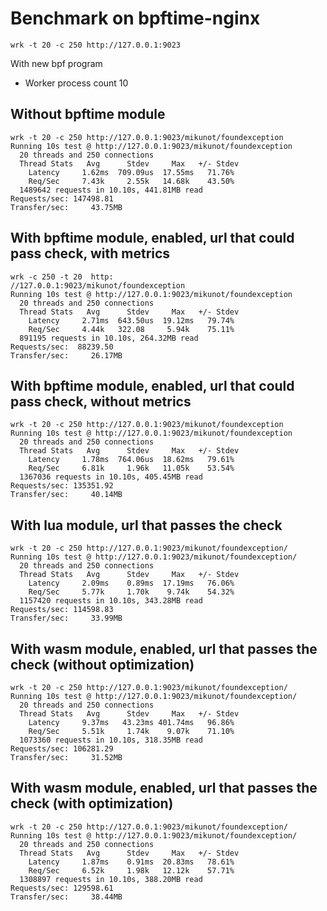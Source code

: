 # Benchmark on bpftime-nginx

```
wrk -t 20 -c 250 http://127.0.0.1:9023
```

With new bpf program

- Worker process count 10
## Without bpftime module

```console
wrk -t 20 -c 250 http://127.0.0.1:9023/mikunot/foundexception
Running 10s test @ http://127.0.0.1:9023/mikunot/foundexception
  20 threads and 250 connections
  Thread Stats   Avg      Stdev     Max   +/- Stdev
    Latency     1.62ms  709.09us  17.55ms   71.76%
    Req/Sec     7.43k     2.55k   14.68k    43.50%
  1489642 requests in 10.10s, 441.81MB read
Requests/sec: 147498.81
Transfer/sec:     43.75MB
```

## With bpftime module, enabled, url that could pass check, with metrics
```console
wrk -c 250 -t 20  http:
//127.0.0.1:9023/mikunot/foundexception
Running 10s test @ http://127.0.0.1:9023/mikunot/foundexception
  20 threads and 250 connections
  Thread Stats   Avg      Stdev     Max   +/- Stdev
    Latency     2.71ms  643.50us  19.12ms   79.74%
    Req/Sec     4.44k   322.08     5.94k    75.11%
  891195 requests in 10.10s, 264.32MB read
Requests/sec:  88239.50
Transfer/sec:     26.17MB
```

## With bpftime module, enabled, url that could pass check, without metrics
```console
wrk -t 20 -c 250 http://127.0.0.1:9023/mikunot/foundexception
Running 10s test @ http://127.0.0.1:9023/mikunot/foundexception
  20 threads and 250 connections
  Thread Stats   Avg      Stdev     Max   +/- Stdev
    Latency     1.78ms  764.06us  18.62ms   79.61%
    Req/Sec     6.81k     1.96k   11.05k    53.54%
  1367036 requests in 10.10s, 405.45MB read
Requests/sec: 135351.92
Transfer/sec:     40.14MB
```

## With lua module, url that passes the check
```console
wrk -t 20 -c 250 http://127.0.0.1:9023/mikunot/foundexception/
Running 10s test @ http://127.0.0.1:9023/mikunot/foundexception/
  20 threads and 250 connections
  Thread Stats   Avg      Stdev     Max   +/- Stdev
    Latency     2.09ms    0.89ms  17.19ms   76.06%
    Req/Sec     5.77k     1.70k    9.74k    54.32%
  1157420 requests in 10.10s, 343.28MB read
Requests/sec: 114598.83
Transfer/sec:     33.99MB
```

## With wasm module, enabled, url that passes the check (without optimization)
```console
wrk -t 20 -c 250 http://127.0.0.1:9023/mikunot/foundexception/
Running 10s test @ http://127.0.0.1:9023/mikunot/foundexception/
  20 threads and 250 connections
  Thread Stats   Avg      Stdev     Max   +/- Stdev
    Latency     9.37ms   43.23ms 401.74ms   96.86%
    Req/Sec     5.51k     1.74k    9.07k    71.10%
  1073360 requests in 10.10s, 318.35MB read
Requests/sec: 106281.29
Transfer/sec:     31.52MB
```

## With wasm module, enabled, url that passes the check (with optimization)
```console
wrk -t 20 -c 250 http://127.0.0.1:9023/mikunot/foundexception/
Running 10s test @ http://127.0.0.1:9023/mikunot/foundexception/
  20 threads and 250 connections
  Thread Stats   Avg      Stdev     Max   +/- Stdev
    Latency     1.87ms    0.91ms  20.83ms   78.61%
    Req/Sec     6.52k     1.98k   12.12k    57.71%
  1308897 requests in 10.10s, 388.20MB read
Requests/sec: 129598.61
Transfer/sec:     38.44MB
```

